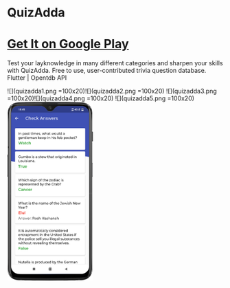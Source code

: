 # QuizAdda
# [Get It on Google Play](https://play.google.com/store/apps/details?id=devPS.quizadda)
Test your layknowledge in many different categories and sharpen your skills with QuizAdda.
Free to use, user-contributed trivia question database.
Flutter | Opentdb API

![](quizadda1.png =100x20)![](quizadda2.png =100x20)
![](quizadda3.png =100x20)![](quizadda4.png =100x20)
![](quizadda5.png =100x20)
<img src="quizadda5.png" width="200">

